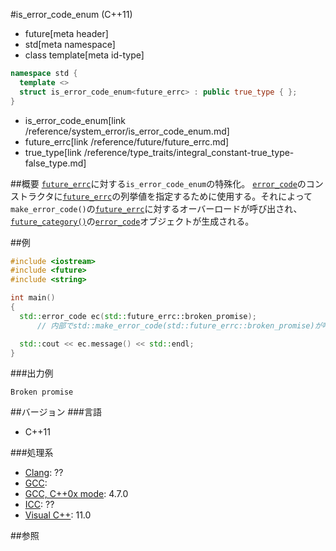 #is_error_code_enum (C++11)
* future[meta header]
* std[meta namespace]
* class template[meta id-type]

```cpp
namespace std {
  template <>
  struct is_error_code_enum<future_errc> : public true_type { };
}
```
* is_error_code_enum[link /reference/system_error/is_error_code_enum.md]
* future_errc[link /reference/future/future_errc.md]
* true_type[link /reference/type_traits/integral_constant-true_type-false_type.md]

##概要
[`future_errc`](./future_errc.md)に対する`is_error_code_enum`の特殊化。
[`error_code`](/reference/system_error/error_code.md)のコンストラクタに[`future_errc`](./future_errc.md)の列挙値を指定するために使用する。それによって`make_error_code()`の[`future_errc`](./future_errc.md)に対するオーバーロードが呼び出され、[`future_category()`](./future_category.md)の[`error_code`](/reference/system_error/error_code.md)オブジェクトが生成される。


##例
```cpp
#include <iostream>
#include <future>
#include <string>

int main()
{
  std::error_code ec(std::future_errc::broken_promise);
      // 内部でstd::make_error_code(std::future_errc::broken_promise)が呼ばれる

  std::cout << ec.message() << std::endl;
}
```

###出力例
```
Broken promise
```

##バージョン
###言語
- C++11

###処理系
- [Clang](/implementation.md#clang): ??
- [GCC](/implementation.md#gcc): 
- [GCC, C++0x mode](/implementation.md#gcc): 4.7.0
- [ICC](/implementation.md#icc): ??
- [Visual C++](/implementation.md#visual_cpp): 11.0


##参照


